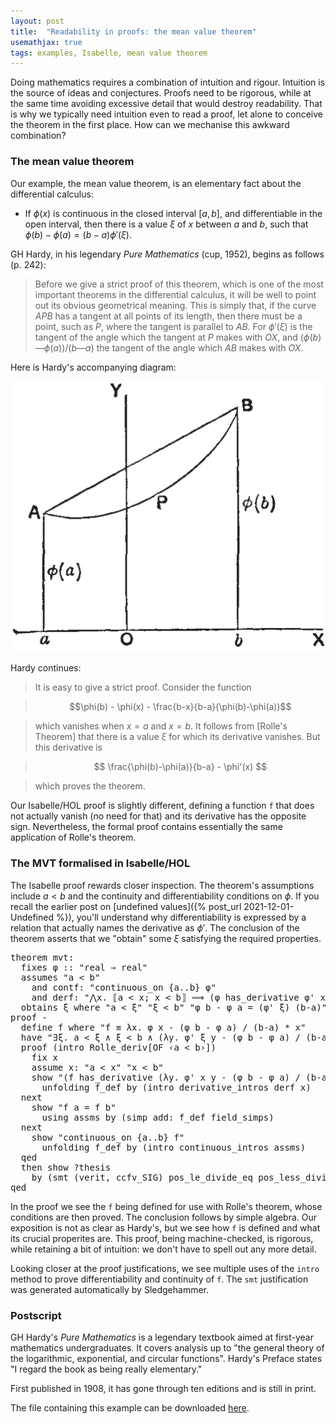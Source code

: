 ```yaml
---
layout: post
title:  "Readability in proofs: the mean value theorem"
usemathjax: true 
tags: examples, Isabelle, mean value theorem
---
```


Doing mathematics requires a combination of intuition and rigour. Intuition is the source of ideas and conjectures. Proofs need to be rigorous, while at the same time avoiding excessive detail that would destroy readability. That is why we typically need intuition even to read a proof, let alone to conceive the theorem in the first place. How can we mechanise this awkward combination?

### The mean value theorem

Our example, the mean value theorem, is an elementary fact about the differential calculus:

* If $\phi(x)$ is continuous in the closed interval $[a,b]$, and differentiable in the open interval, then there is a value $\xi$ of $x$ between $a$ and $b$, such that $\phi(b)-\phi(a) = (b-a)\phi'(\xi)$.

GH Hardy, in his legendary *Pure Mathematics* (cup, 1952), begins as follows (p. 242):

> Before we give a strict proof of this theorem, which is one of the most important theorems in the differential calculus, it will be well to point out its obvious geometrical meaning. This is simply that, if the curve $APB$ has a tangent at all points of its length, then there must be a point, such as $P$, where the tangent is parallel to $AB$. For $\phi'(\xi)$ is the tangent of the angle which the tangent at $P$ makes with $OX$, and $(\phi(b) — \phi(a))/(b — a)$ the tangent of the angle which $AB$ makes with $OX$.

Here is Hardy's accompanying diagram:

![MVT diagram](/images/Hardy-MVT.png)

Hardy continues:

> It is easy to give a strict proof. Consider the function

> $$\phi(b) - \phi(x) - \frac{b-x}{b-a}(\phi(b)-\phi(a))$$

> which vanishes when $x = a$ and $x = b$. It follows from [Rolle's Theorem] that there is a value $\xi$ for which its derivative vanishes. But this derivative is

> $$ \frac{\phi(b)-\phi(a)}{b-a} - \phi'(x) $$

> which proves the theorem.

Our Isabelle/HOL proof is slightly different, defining a function `f` that does not actually vanish (no need for that) and its derivative has the opposite sign. Nevertheless, the formal proof contains essentially the same application of Rolle's theorem.

### The MVT formalised in Isabelle/HOL


The Isabelle proof rewards closer inspection. The theorem's assumptions
include $a<b$ and the continuity and differentiability conditions on $\phi$. If you recall the earlier post on [undefined values]({% post_url 2021-12-01-Undefined %}), you'll understand why differentiability is expressed by a relation that actually names the derivative as $\phi'$. 
The conclusion of the theorem asserts that we "obtain" some $\xi$ satisfying the required properties.

<pre class="source"><span class="keyword1"></span><span class="keyword1"><span class="command"><span class="entity_def" id="offset_47..54">theorem</span></span></span><span> </span><span class="entity_def" id="Calculus.mvt|fact"><span class="entity_def" id="Calculus.mvt|thm"><span>mvt</span></span></span><span class="main"><span>:</span></span><span>
  </span><span class="keyword2"><span class="keyword"><span>fixes</span></span></span><span> </span><span class="free"><span>φ</span></span><span> </span><span class="main"><span>::</span></span><span> </span><span class="quoted"><span class="quoted"><span>"</span><span>real</span><span> </span><span class="main"><span>⇒</span></span><span> </span><span>real</span><span>"</span></span></span><span>
  </span><span class="keyword2"><span class="keyword"><span>assumes</span></span></span><span> </span><span class="quoted"><span class="quoted"><span>"</span><span class="free"><span>a</span></span><span> </span><span class="main"><span>&lt;</span></span><span> </span><span class="free"><span>b</span></span><span>"</span></span></span><span>
    </span><span class="keyword2"><span class="keyword"><span>and</span></span></span><span> </span><span>contf</span><span class="main"><span>:</span></span><span> </span><span class="quoted"><span class="quoted"><span>"</span><span>continuous_on</span><span> </span><span class="main"><span>{</span></span><span class="free"><span>a</span></span><span class="main"><span>..</span></span><span class="free"><span>b</span></span><span class="main"><span>}</span></span><span> </span><span class="free"><span>φ</span></span><span>"</span></span></span><span>
    </span><span class="keyword2"><span class="keyword"><span>and</span></span></span><span> </span><span class="entity_def" id="offset_153..157">derf</span><span class="main"><span>:</span></span><span> </span><span class="quoted"><span class="quoted"><span>"</span><span class="main"><span>⋀</span></span><span class="bound"><span>x</span></span><span class="main"><span>.</span></span><span> </span><span class="main"><span>⟦</span></span><span class="free"><span>a</span></span><span> </span><span class="main"><span>&lt;</span></span><span> </span><span class="bound"><span>x</span></span><span class="main"><span>;</span></span><span> </span><span class="bound"><span>x</span></span><span> </span><span class="main"><span>&lt;</span></span><span> </span><span class="free"><span>b</span></span><span class="main"><span>⟧</span></span><span> </span><span class="main"><span>⟹</span></span><span> </span><span class="main"><span>(</span></span><span class="free"><span>φ</span></span><span> </span><span class="keyword1"><span>has_derivative</span></span><span> </span><span class="free"><span>φ'</span></span><span> </span><span class="bound"><span>x</span></span><span class="main"><span>)</span></span><span> </span><span class="main"><span>(</span></span><span class="keyword1"><span>at</span></span><span> </span><span class="bound"><span>x</span></span><span class="main"><span>)</span></span><span>"</span></span></span><span>
  </span><span class="keyword2"><span class="keyword"><span>obtains</span></span></span><span> </span><span class="free"><span>ξ</span></span><span> </span><span class="keyword2"><span class="keyword"><span>where</span></span></span><span> </span><span class="quoted"><span class="quoted"><span>"</span><span class="free"><span>a</span></span><span> </span><span class="main"><span>&lt;</span></span><span> </span><span class="free"><span>ξ</span></span><span>"</span></span></span><span> </span><span class="quoted"><span class="quoted"><span>"</span><span class="free"><span>ξ</span></span><span> </span><span class="main"><span>&lt;</span></span><span> </span><span class="free"><span>b</span></span><span>"</span></span></span><span> </span><span class="quoted"><span class="quoted"><span>"</span><span class="free"><span>φ</span></span><span> </span><span class="free"><span>b</span></span><span> </span><span class="main"><span>-</span></span><span> </span><span class="free"><span>φ</span></span><span> </span><span class="free"><span>a</span></span><span> </span><span class="main"><span>=</span></span><span> </span><span class="main"><span>(</span></span><span class="free"><span>φ'</span></span><span> </span><span class="free"><span>ξ</span></span><span class="main"><span>)</span></span><span> </span><span class="main"><span>(</span></span><span class="free"><span>b</span></span><span class="main"><span>-</span></span><span class="free"><span>a</span></span><span class="main"><span>)</span></span><span>"</span></span></span><span>
</span><span class="keyword1"><span class="command"><span>proof</span></span></span><span> </span><span class="operator"><span>-</span></span><span>
  </span><span class="keyword3"><span class="command"><span class="entity_def" id="offset_284..290">define</span></span></span><span> </span><span class="skolem"><span class="skolem"><span>f</span></span></span><span> </span><span class="keyword2"><span class="keyword"><span>where</span></span></span><span> </span><span class="quoted"><span class="quoted"><span>"</span><span class="skolem"><span>f</span></span><span> </span><span class="main"><span>≡</span></span><span> </span><span class="main"><span>λ</span></span><span class="bound"><span>x</span></span><span class="main"><span>.</span></span><span> </span><span class="free"><span>φ</span></span><span> </span><span class="bound"><span>x</span></span><span> </span><span class="main"><span>-</span></span><span> </span><span class="main"><span>(</span></span><span class="free"><span>φ</span></span><span> </span><span class="free"><span>b</span></span><span> </span><span class="main"><span>-</span></span><span> </span><span class="free"><span>φ</span></span><span> </span><span class="free"><span>a</span></span><span class="main"><span>)</span></span><span> </span><span class="main"><span>/</span></span><span> </span><span class="main"><span>(</span></span><span class="free"><span>b</span></span><span class="main"><span>-</span></span><span class="free"><span>a</span></span><span class="main"><span>)</span></span><span> </span><span class="main"><span>*</span></span><span> </span><span class="bound"><span>x</span></span><span>"</span></span></span><span>
  </span><span class="keyword1"><span class="command"><span>have</span></span></span><span> </span><span class="quoted"><span class="quoted"><span>"</span><span class="main"><span>∃</span></span><span class="bound"><span>ξ</span></span><span class="main"><span>.</span></span><span> </span><span class="free"><span>a</span></span><span> </span><span class="main"><span>&lt;</span></span><span> </span><span class="bound"><span>ξ</span></span><span> </span><span class="main"><span>∧</span></span><span> </span><span class="bound"><span>ξ</span></span><span> </span><span class="main"><span>&lt;</span></span><span> </span><span class="free"><span>b</span></span><span> </span><span class="main"><span>∧</span></span><span> </span><span class="main"><span>(</span></span><span class="main"><span>λ</span></span><span class="bound"><span>y</span></span><span class="main"><span>.</span></span><span> </span><span class="free"><span>φ'</span></span><span> </span><span class="bound"><span>ξ</span></span><span> </span><span class="bound"><span>y</span></span><span> </span><span class="main"><span>-</span></span><span> </span><span class="main"><span>(</span></span><span class="free"><span>φ</span></span><span> </span><span class="free"><span>b</span></span><span> </span><span class="main"><span>-</span></span><span> </span><span class="free"><span>φ</span></span><span> </span><span class="free"><span>a</span></span><span class="main"><span>)</span></span><span> </span><span class="main"><span>/</span></span><span> </span><span class="main"><span>(</span></span><span class="free"><span>b</span></span><span class="main"><span>-</span></span><span class="free"><span>a</span></span><span class="main"><span>)</span></span><span> </span><span class="main"><span>*</span></span><span> </span><span class="bound"><span>y</span></span><span class="main"><span>)</span></span><span> </span><span class="main"><span>=</span></span><span> </span><span class="main"><span>(</span></span><span class="main"><span>λ</span></span><span class="bound"><span>v</span></span><span class="main"><span>.</span></span><span> </span><span class="main"><span>0</span></span><span class="main"><span>)</span></span><span>"</span></span></span><span>
  </span><span class="keyword1"><span class="command"><span>proof</span></span></span><span> </span><span class="main"><span>(</span></span><span class="operator"><span>intro</span></span><span> </span><span>Rolle_deriv</span><span class="main"><span class="main"><span>[</span></span></span><span class="operator"><span>OF</span></span><span> </span><span class="quoted"><span class="quoted"><span>‹</span><span class="free"><span>a</span></span><span> </span><span class="main"><span>&lt;</span></span><span> </span><span class="free"><span>b</span></span><span>›</span></span></span><span class="main"><span class="main"><span>]</span></span></span><span class="main"><span>)</span></span><span>
    </span><span class="keyword3"><span class="command"><span>fix</span></span></span><span> </span><span class="skolem"><span>x</span></span><span>
    </span><span class="keyword3"><span class="command"><span>assume</span></span></span><span> </span><span class="entity_def" id="offset_478..479">x</span><span class="main"><span>:</span></span><span> </span><span class="quoted"><span class="quoted"><span>"</span><span class="free"><span>a</span></span><span> </span><span class="main"><span>&lt;</span></span><span> </span><span class="skolem"><span>x</span></span><span>"</span></span></span><span> </span><span class="quoted"><span class="quoted"><span>"</span><span class="skolem"><span>x</span></span><span> </span><span class="main"><span>&lt;</span></span><span> </span><span class="free"><span>b</span></span><span>"</span></span></span><span>
    </span><span class="keyword3"><span class="command"><span>show</span></span></span><span> </span><span class="quoted"><span class="quoted"><span>"</span><span class="main"><span>(</span></span><span class="skolem"><span>f</span></span><span> </span><span class="keyword1"><span>has_derivative</span></span><span> </span><span class="main"><span>(</span></span><span class="main"><span>λ</span></span><span class="bound"><span>y</span></span><span class="main"><span>.</span></span><span> </span><span class="free"><span>φ'</span></span><span> </span><span class="skolem"><span>x</span></span><span> </span><span class="bound"><span>y</span></span><span> </span><span class="main"><span>-</span></span><span> </span><span class="main"><span>(</span></span><span class="free"><span>φ</span></span><span> </span><span class="free"><span>b</span></span><span> </span><span class="main"><span>-</span></span><span> </span><span class="free"><span>φ</span></span><span> </span><span class="free"><span>a</span></span><span class="main"><span>)</span></span><span> </span><span class="main"><span>/</span></span><span> </span><span class="main"><span>(</span></span><span class="free"><span>b</span></span><span class="main"><span>-</span></span><span class="free"><span>a</span></span><span class="main"><span>)</span></span><span> </span><span class="main"><span>*</span></span><span> </span><span class="bound"><span>y</span></span><span class="main"><span>)</span></span><span class="main"><span>)</span></span><span> </span><span class="main"><span>(</span></span><span class="keyword1"><span>at</span></span><span> </span><span class="skolem"><span>x</span></span><span class="main"><span>)</span></span><span>"</span></span></span><span>
      </span><span class="keyword1"><span class="command"><span>unfolding</span></span></span><span> </span>f_def<span> </span><span class="keyword1"><span class="command"><span>by</span></span></span><span> </span><span class="main"><span>(</span></span><span class="operator"><span>intro</span></span><span> </span><span class="dynamic"><span class="dynamic"><span>derivative_intros</span></span></span><span> </span>derf<span> </span>x<span class="main"><span>)</span></span><span>
  </span><span class="keyword1"><span class="command"><span>next</span></span></span><span>
    </span><span class="keyword3"><span class="command"><span>show</span></span></span><span> </span><span class="quoted"><span class="quoted"><span>"</span><span class="skolem"><span>f</span></span><span> </span><span class="free"><span>a</span></span><span> </span><span class="main"><span>=</span></span><span> </span><span class="skolem"><span>f</span></span><span> </span><span class="free"><span>b</span></span><span>"</span></span></span><span>
      </span><span class="keyword1"><span class="command"><span>using</span></span></span><span> </span>assms<span> </span><span class="keyword1"><span class="command"><span>by</span></span></span><span> </span><span class="main"><span>(</span></span><span class="operator"><span>simp</span></span><span> </span><span class="quasi_keyword"><span>add</span></span><span class="main"><span class="main"><span>:</span></span></span><span> </span>f_def<span> </span><span class="dynamic"><span class="dynamic"><span>field_simps</span></span></span><span class="main"><span>)</span></span><span>
  </span><span class="keyword1"><span class="command"><span>next</span></span></span><span>
    </span><span class="keyword3"><span class="command"><span>show</span></span></span><span> </span><span class="quoted"><span class="quoted"><span>"</span><span>continuous_on</span><span> </span><span class="main"><span>{</span></span><span class="free"><span>a</span></span><span class="main"><span>..</span></span><span class="free"><span>b</span></span><span class="main"><span>}</span></span><span> </span><span class="skolem"><span>f</span></span><span>"</span></span></span><span>
      </span><span class="keyword1"><span class="command"><span>unfolding</span></span></span><span> </span>f_def<span> </span><span class="keyword1"><span class="command"><span>by</span></span></span><span> </span><span class="main"><span>(</span></span><span class="operator"><span>intro</span></span><span> </span><span class="dynamic"><span class="dynamic"><span>continuous_intros</span></span></span><span> </span>assms<span class="main"><span>)</span></span><span>
  </span><span class="keyword1"><span class="command"><span>qed</span></span></span><span>
  </span><span class="keyword1"><span class="command"><span>then</span></span></span><span> </span><span class="keyword3"><span class="command"><span>show</span></span></span><span> </span><span class="var"><span class="quoted"><span class="var"><span>?thesis</span></span></span></span><span>
    </span><span class="keyword1"><span class="command"><span>by</span></span></span><span> </span><span class="main"><span>(</span></span><span class="operator"><span>smt</span></span><span> </span><span class="main"><span class="main"><span>(</span></span></span><span>verit</span><span class="main"><span class="main"><span>,</span></span></span><span> ccfv_SIG</span><span class="main"><span class="main"><span>)</span></span></span><span> </span><span>pos_le_divide_eq</span><span> </span><span>pos_less_divide_eq</span><span> </span>that<span class="main"><span>)</span></span><span>
</span><span class="keyword1"><span class="command"><span>qed</span></span></span>
</pre>

In the proof we see the `f` being defined for use with Rolle's theorem, whose conditions are then proved. The conclusion follows by simple algebra. Our exposition is not as clear as Hardy's, but we see how `f` is defined and what its crucial properites are. This proof, being machine-checked, is rigorous, while retaining a bit of intuition: we don't have to spell out any more detail.

Looking closer at the proof justifications, we see multiple uses of the `intro` method to prove differentiability and continuity of `f`. The `smt` justification was generated automatically by Sledgehammer.

### Postscript

GH Hardy's *Pure Mathematics* is a legendary textbook aimed at first-year mathematics undergraduates. It covers analysis up to "the general theory of the logarithmic, exponential, and circular functions". Hardy's Preface states "I regard the book as being really elementary."

First published in 1908, it has gone through ten editions and is still in print.


The file containing this example can be downloaded [here](/Isabelle-Examples/MVT.thy).
